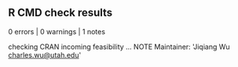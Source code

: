 ## R CMD check results

0 errors | 0 warnings | 1 notes

checking CRAN incoming feasibility ... NOTE Maintainer: 'Jiqiang Wu charles.wu@utah.edu'
